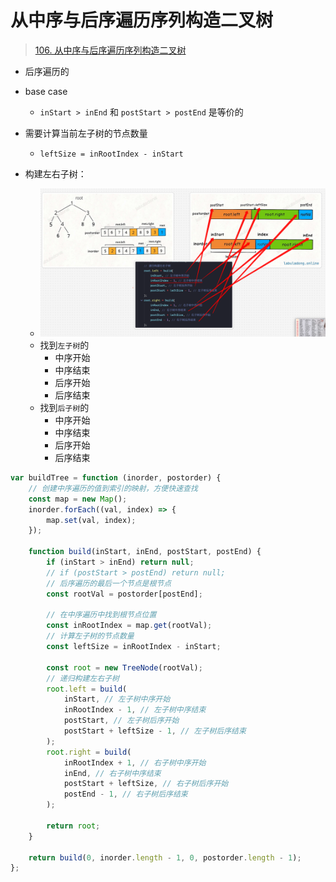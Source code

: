 
# 从中序与后序遍历序列构造二叉树


>  [106. 从中序与后序遍历序列构造二叉树](https://leetcode.cn/problems/construct-binary-tree-from-inorder-and-postorder-traversal/)


- 后序遍历的

- base case 
	- `inStart > inEnd` 和 `postStart > postEnd` 是等价的
- 需要计算当前左子树的节点数量
	- `leftSize = inRootIndex - inStart`
- 构建左右子树：
	- ![图片&文件](./files/20250119.png)
	- 找到`左子树`的
		- 中序开始
		- 中序结束
		- 后序开始
		- 后序结束
	- 找到`后子树`的
		- 中序开始
		- 中序结束
		- 后序开始
		- 后序结束

```javascript hl:9
var buildTree = function (inorder, postorder) {
    // 创建中序遍历的值到索引的映射，方便快速查找
    const map = new Map();
    inorder.forEach((val, index) => {
        map.set(val, index);
    });

    function build(inStart, inEnd, postStart, postEnd) {
        if (inStart > inEnd) return null;
        // if (postStart > postEnd) return null;
        // 后序遍历的最后一个节点是根节点
        const rootVal = postorder[postEnd];

        // 在中序遍历中找到根节点位置
        const inRootIndex = map.get(rootVal);
        // 计算左子树的节点数量
        const leftSize = inRootIndex - inStart;

        const root = new TreeNode(rootVal);
        // 递归构建左右子树
        root.left = build(
            inStart, // 左子树中序开始
            inRootIndex - 1, // 左子树中序结束
            postStart, // 左子树后序开始
            postStart + leftSize - 1, // 左子树后序结束
        );
        root.right = build(
            inRootIndex + 1, // 右子树中序开始
            inEnd, // 右子树中序结束
            postStart + leftSize, // 右子树后序开始
            postEnd - 1, // 右子树后序结束
        );

        return root;
    }

    return build(0, inorder.length - 1, 0, postorder.length - 1);
};

```